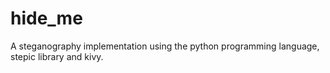 # hide_me
A  steganography  implementation using the python programming language, stepic library and kivy. 
